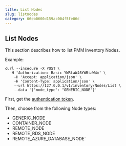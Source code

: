 ```yaml
---
title: List Nodes
slug: listnodes
category: 66eb0600d159ac004f5fe06d
---
```


## List Nodes

This section describes how to list PMM Inventory Nodes.

Example:

```shell
curl --insecure -X POST \
  -H 'Authorization: Basic YWRtaW46YWRtaW4=' \
	-H 'Accept: application/json' \
	-H 'Content-Type: application/json' \
	--url https://127.0.0.1/v1/inventory/Nodes/List \
	--data '{"node_type": "GENERIC_NODE"}'
```

First, get the [authentication token](ref:authentication).

Then, choose from the following Node types:

- GENERIC_NODE
- CONTAINER_NODE
- REMOTE_NODE
- REMOTE_RDS_NODE
- REMOTE_AZURE_DATABASE_NODE`
